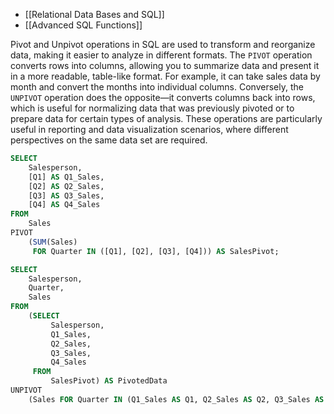 - [[Relational Data Bases and SQL]]
- [[Advanced SQL Functions]]

Pivot and Unpivot operations in SQL are used to transform and reorganize data, making it easier to analyze in different formats. The `PIVOT` operation converts rows into columns, allowing you to summarize data and present it in a more readable, table-like format. For example, it can take sales data by month and convert the months into individual columns. Conversely, the `UNPIVOT` operation does the opposite—it converts columns back into rows, which is useful for normalizing data that was previously pivoted or to prepare data for certain types of analysis. These operations are particularly useful in reporting and data visualization scenarios, where different perspectives on the same data set are required.

```sql
SELECT 
    Salesperson,
    [Q1] AS Q1_Sales,
    [Q2] AS Q2_Sales,
    [Q3] AS Q3_Sales,
    [Q4] AS Q4_Sales
FROM 
    Sales
PIVOT 
    (SUM(Sales) 
     FOR Quarter IN ([Q1], [Q2], [Q3], [Q4])) AS SalesPivot;
```

```sql
SELECT 
    Salesperson,
    Quarter,
    Sales
FROM 
    (SELECT 
         Salesperson,
         Q1_Sales,
         Q2_Sales,
         Q3_Sales,
         Q4_Sales
     FROM 
         SalesPivot) AS PivotedData
UNPIVOT 
    (Sales FOR Quarter IN (Q1_Sales AS Q1, Q2_Sales AS Q2, Q3_Sales AS Q3, Q4_Sales AS Q4)) AS UnpivotedData;

```